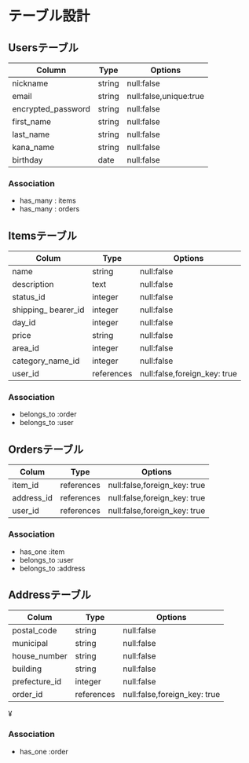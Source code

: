 # テーブル設計

## Usersテーブル　

| Column             | Type   | Options                   |
| ------------------ | ------ | ------------------------- |
| nickname           | string | null:false                |
| email              | string | null:false,unique:true    |
| encrypted_password | string | null:false                |
| first_name         | string | null:false                |
| last_name          | string | null:false                |
| kana_name          | string | null:false                |
| birthday           | date   | null:false                |

### Association

- has_many : items
- has_many : orders



## Itemsテーブル

| Colum              | Type       | Options                       |
| ------------------ | ---------- | ----------------------------- |
| name               | string     | null:false                    |
| description        | text       | null:false                    |
| status_id          | integer    | null:false                    |
| shipping_ bearer_id| integer     | null:false                   |
| day_id             | integer    | null:false                    |
| price              | string     | null:false                    |
| area_id            | integer    | null:false                    |
| category_name_id   | integer    | null:false                    |
| user_id            | references | null:false,foreign_key: true  |


### Association

- belongs_to :order
- belongs_to :user





## Ordersテーブル

| Colum              | Type       | Options                        |
| ------------------ | ---------- | ------------------------------ |
| item_id            | references | null:false,foreign_key: true   |
| address_id         | references | null:false,foreign_key: true   |
| user_id            | references | null:false,foreign_key: true   |


### Association

- has_one :item
- belongs_to :user
- belongs_to :address





## Addressテーブル

| Colum              | Type       | Options                        |
| ------------------ | ---------- | ------------------------------ |
| postal_code        | string     | null:false                     |
| municipal          | string     | null:false                     |
| house_number       | string     | null:false                     |
| building           | string     | null:false                     |
| prefecture_id      | integer    | null:false                     |
| order_id           | references | null:false,foreign_key: true   |
¥


### Association

- has_one :order
